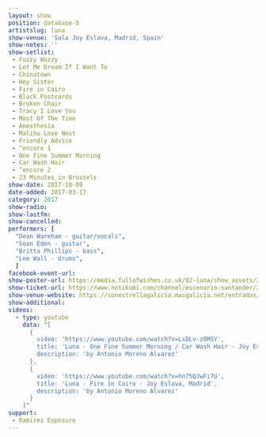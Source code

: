 ```yaml
---
layout: show
position: database-5
artistslug: luna
show-venue: 'Sala Joy Eslava, Madrid, Spain'
show-notes: ''
show-setlist:
 - Fuzzy Wuzzy
 - Let Me Dream If I Want To
 - Chinatown
 - Hey Sister
 - Fire in Cairo
 - Black Postcards
 - Broken Chair
 - Tracy I Love You
 - Most Of The Time
 - Anesthesia
 - Malibu Love Nest
 - Friendly Advice
 - ^encore 1
 - One Fine Summer Morning
 - Car Wash Hair
 - ^encore 2
 - 23 Minutes in Brussels
show-date: 2017-10-09
date-added: 2017-03-17
category: 2017
show-radio:
show-lastfm:
show-cancelled:
performers: [
  "Dean Wareham - guitar/vocals",
  "Sean Eden - guitar",
  "Britta Phillips - bass",
  "Lee Wall - drums",
  ]
facebook-event-url:
show-poster-url: https://media.fullofwishes.co.uk/02-luna/show_assets/2017-10-09/2017-10-09-luna-madrid-poster.jpg
show-ticket-url: https://www.notikumi.com/channel/escenario-santander/2017/10/5/concierto-de-luna-en-santander
show-venue-website: https://sonestrellagalicia.masgalicia.net/entradas/musica_american-autumn-presenta-luna-en-madrid
show-additional:
videos:
  - type: youtube
    data: "[
      {
        video: 'https://www.youtube.com/watch?v=LsDLv-z0MSY',
        title: 'Luna - One Fine Summer Morning / Car Wash Hair - Joy Eslava, Madrid',
        description: 'by Antonio Moreno Alvarez'
      },
      {
        video: 'https://www.youtube.com/watch?v=hn75QJwFi7U',
        title: 'Luna - Fire in Cairo - Joy Eslava, Madrid',
        description: 'by Antonio Moreno Alvarez'
      }
    ]"
support:
 - Ramirez Exposure
---
```

